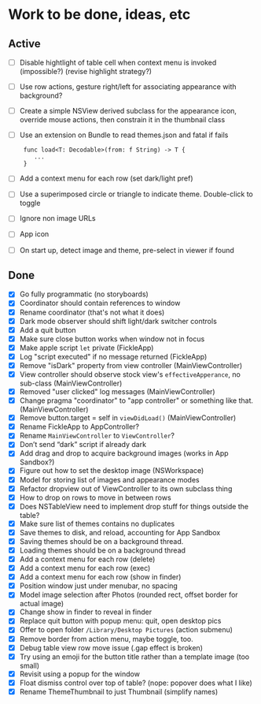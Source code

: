 # Work to be done, ideas, etc

## Active


- [ ] Disable hightlight of table cell when context menu is invoked (impossible?) (revise highlight strategy?)
- [ ] Use row actions, gesture right/left for associating appearance with background?
- [ ] Create a simple NSView derived subclass for the appearance icon, override mouse actions, then constrain it in the thumbnail class
- [ ] Use an extension on Bundle to read themes.json and fatal if fails

	   func load<T: Decodable>(from: f String) -> T {
	      ...
	   }

- [ ] Add a context menu for each row (set dark/light pref)
- [ ] Use a superimposed circle or triangle to indicate theme. Double-click to toggle
- [ ] Ignore non image URLs
- [ ] App icon
- [ ] On start up, detect image and theme, pre-select in viewer if found

## Done

- [x] Go fully programmatic (no storyboards)
- [x] Coordinator should contain references to window
- [x] Rename coordinator (that's not what it does)
- [x] Dark mode observer should shift light/dark switcher controls
- [x] Add a quit button
- [x] Make sure close button works when window not in focus
- [x] Make apple script `let` private (FickleApp)
- [x] Log "script executed" if no message returned (FickleApp)
- [x] Remove "isDark" property from view controller (MainViewController)
- [x] View controller should observe stock view's `effectiveApperance`, no sub-class (MainViewController)
- [x] Removed "user clicked" log messages (MainViewController)
- [x] Change pragma "coordinator" to "app controller" or something like that. (MainViewController)
- [x] Remove button.target = self in `viewDidLoad()` (MainViewController)
- [x] Rename FickleApp to AppController?
- [x] Rename `MainViewController` to `ViewController`?
- [x] Don’t send “dark” script if already dark
- [x] Add drag and drop to acquire background images (works in App Sandbox?)
- [x] Figure out how to set the desktop image (NSWorkspace)
- [x] Model for storing list of images and appearance modes
- [x] Refactor dropview out of ViewController to its own subclass thing
- [x] How to drop on rows to move in between rows
- [x] Does NSTableView need to implement drop stuff for things outside the table?
- [x] Make sure list of themes contains no duplicates
- [x] Save themes to disk, and reload, accounting for App Sandbox
- [x] Saving themes should be on a background thread.
- [x] Loading themes should be on a background thread
- [x] Add a context menu for each row (delete)
- [x] Add a context menu for each row (exec)
- [x] Add a context menu for each row (show in finder)
- [x] Position window just under menubar, no spacing
- [x] Model image selection after Photos (rounded rect, offset border for actual image)
- [x] Change show in finder to reveal in finder
- [x] Replace quit button with popup menu: quit, open desktop pics
- [x] Offer to open folder `/Library/Desktop Pictures` (action submenu)
- [x] Remove border from action menu, maybe toggle, too.
- [x] Debug table view row move issue (.gap effect is broken)
- [x] Try using an emoji for the button title rather than a template image (too small)
- [x] Revisit using a popup for the window
- [x] Float dismiss control over top of table? (nope: popover does what I like)
- [x] Rename ThemeThumbnail to just Thumbnail (simplify names)
